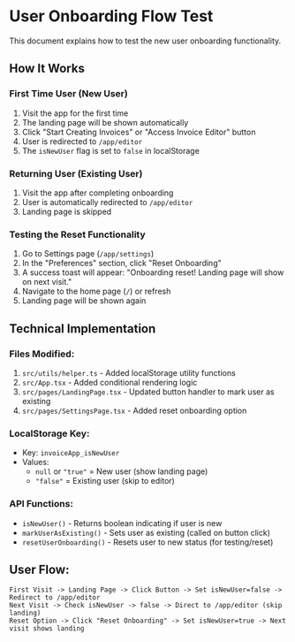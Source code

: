 # User Onboarding Flow Test

This document explains how to test the new user onboarding functionality.

## How It Works

### First Time User (New User)

1. Visit the app for the first time
2. The landing page will be shown automatically
3. Click "Start Creating Invoices" or "Access Invoice Editor" button
4. User is redirected to `/app/editor`
5. The `isNewUser` flag is set to `false` in localStorage

### Returning User (Existing User)

1. Visit the app after completing onboarding
2. User is automatically redirected to `/app/editor`
3. Landing page is skipped

### Testing the Reset Functionality

1. Go to Settings page (`/app/settings`)
2. In the "Preferences" section, click "Reset Onboarding"
3. A success toast will appear: "Onboarding reset! Landing page will show on next visit."
4. Navigate to the home page (`/`) or refresh
5. Landing page will be shown again

## Technical Implementation

### Files Modified:

1. `src/utils/helper.ts` - Added localStorage utility functions
2. `src/App.tsx` - Added conditional rendering logic
3. `src/pages/LandingPage.tsx` - Updated button handler to mark user as existing
4. `src/pages/SettingsPage.tsx` - Added reset onboarding option

### LocalStorage Key:

- Key: `invoiceApp_isNewUser`
- Values:
  - `null` or `"true"` = New user (show landing page)
  - `"false"` = Existing user (skip to editor)

### API Functions:

- `isNewUser()` - Returns boolean indicating if user is new
- `markUserAsExisting()` - Sets user as existing (called on button click)
- `resetUserOnboarding()` - Resets user to new status (for testing/reset)

## User Flow:

```
First Visit -> Landing Page -> Click Button -> Set isNewUser=false -> Redirect to /app/editor
Next Visit -> Check isNewUser -> false -> Direct to /app/editor (skip landing)
Reset Option -> Click "Reset Onboarding" -> Set isNewUser=true -> Next visit shows landing
```
